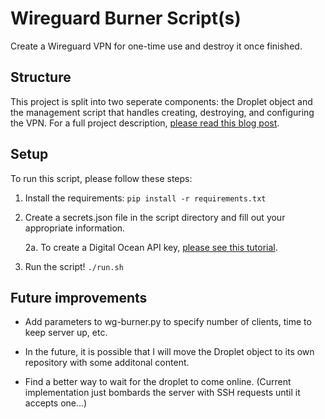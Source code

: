# Wireguard Burner Script(s)
Create a Wireguard VPN for one-time use and destroy it once finished.

## Structure

This project is split into two seperate components: the Droplet object and the management script that handles creating, destroying, and configuring the VPN.
For a full project description, [please read this blog post](https://blog.ranvier.net/2019/11/wireguard-burner-vpn/).

## Setup

To run this script, please follow these steps:

1. Install the requirements: `pip install -r requirements.txt`

2. Create a secrets.json file in the script directory and fill out your appropriate information.

   2a. To create a Digital Ocean API key, [please see this tutorial](https://www.digitalocean.com/docs/api/create-personal-access-token/).

3. Run the script! `./run.sh`

## Future improvements

- Add parameters to wg-burner.py to specify number of clients, time to keep server up, etc.

- In the future, it is possible that I will move the Droplet object to its own repository with some additonal content.

- Find a better way to wait for the droplet to come online. (Current implementation just bombards the server with SSH requests until it accepts one...)